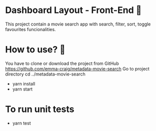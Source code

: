 # Dashboard Layout - Front-End 🦄️
This project contain a movie search app with search, filter, sort, toggle favourites funcionalities.

# How to use? 🔮
You have to clone or download the project from GitHub https://github.com/emma-craig/metadata-movie-search
Go to project directory cd ../metadata-movie-search

- yarn install
- yarn start

# To run unit tests
- yarn test
